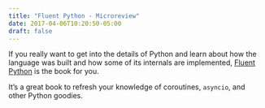 ```yaml
---
title: "Fluent Python - Microreview"
date: 2017-04-06T10:20:50-05:00
draft: false
---
```


If you really want to get into the details of Python and learn about how the language was built and how some of its internals are implemented, [Fluent Python](https://www.amazon.com/Fluent-Python-Concise-Effective-Programming/dp/1491946008) is the book for you.

It’s a great book to refresh your knowledge of coroutines, `asyncio`, and other Python goodies.
